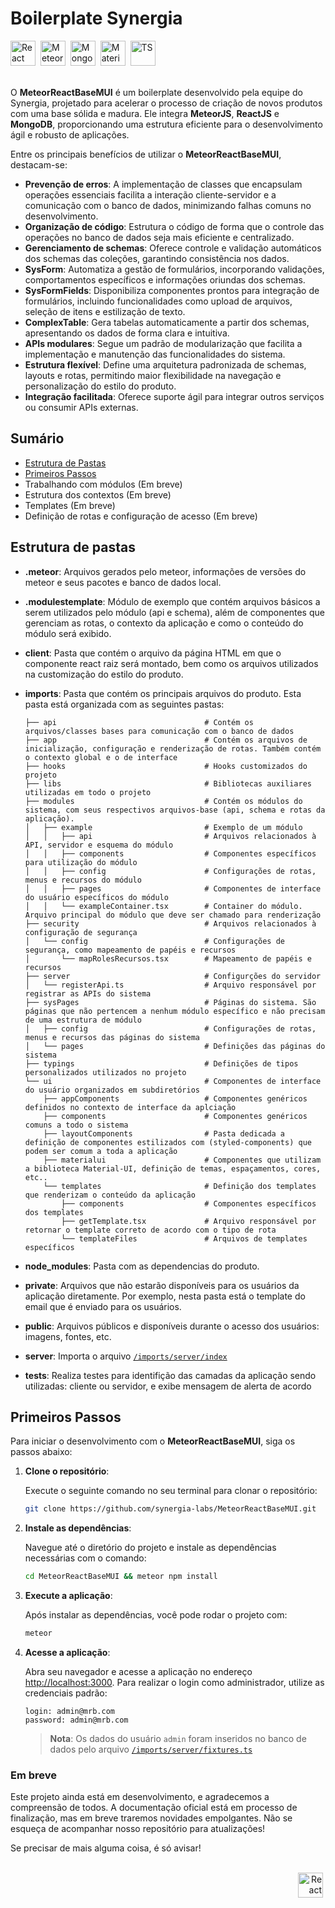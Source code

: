 # Boilerplate Synergia

<div>
  <img src="https://cdn.jsdelivr.net/gh/devicons/devicon@latest/icons/react/react-original-wordmark.svg"      title="React"     alt="React"     width="40" height="40" />&nbsp;
  <img src="https://cdn.jsdelivr.net/gh/devicons/devicon@latest/icons/meteor/meteor-original.svg"             title="Meteor"    alt="Meteor"    width="40" height="40" />&nbsp;
  <img src="https://cdn.jsdelivr.net/gh/devicons/devicon@latest/icons/mongodb/mongodb-original-wordmark.svg"  title="Mongo"     alt="Mongo"     width="40" height="40" />&nbsp;
  <img src="https://cdn.jsdelivr.net/gh/devicons/devicon@latest/icons/materialui/materialui-original.svg"     title="Material"  alt="Material"  width="40" height="40" />&nbsp;
  <img src="https://cdn.jsdelivr.net/gh/devicons/devicon@latest/icons/typescript/typescript-original.svg"     title="TS"        alt="TS"        width="40" height="40" />&nbsp;
</div>

<br/>

O **MeteorReactBaseMUI** é um boilerplate desenvolvido pela equipe do Synergia, projetado para acelerar o processo de criação de novos produtos com uma base sólida e madura. Ele integra **MeteorJS**, **ReactJS** e **MongoDB**, proporcionando uma estrutura eficiente para o desenvolvimento ágil e robusto de aplicações.

Entre os principais benefícios de utilizar o **MeteorReactBaseMUI**, destacam-se:

* **Prevenção de erros**: A implementação de classes que encapsulam operações essenciais facilita a interação cliente-servidor e a comunicação com o banco de dados, minimizando falhas comuns no desenvolvimento.
* **Organização de código**: Estrutura o código de forma que o controle das operações no banco de dados seja mais eficiente e centralizado.
* **Gerenciamento de schemas**: Oferece controle e validação automáticos dos schemas das coleções, garantindo consistência nos dados.
* **SysForm**: Automatiza a gestão de formulários, incorporando validações, comportamentos específicos e informações oriundas dos schemas.
* **SysFormFields**: Disponibiliza componentes prontos para integração de formulários, incluindo funcionalidades como upload de arquivos, seleção de itens e estilização de texto.
* **ComplexTable**: Gera tabelas automaticamente a partir dos schemas, apresentando os dados de forma clara e intuitiva.
* **APIs modulares**: Segue um padrão de modularização que facilita a implementação e manutenção das funcionalidades do sistema.
* **Estrutura flexível**: Define uma arquitetura padronizada de schemas, layouts e rotas, permitindo maior flexibilidade na navegação e personalização do estilo do produto.
* **Integração facilitada**: Oferece suporte ágil para integrar outros serviços ou consumir APIs externas.

## Sumário

* [Estrutura de Pastas](#estrutura-de-pastas)
* [Primeiros Passos](#primeiros-passos)
* Trabalhando com módulos (Em breve)
* Estrutura dos contextos (Em breve)
* Templates (Em breve)
* Definição de rotas e configuração de acesso (Em breve)

## Estrutura de pastas

* **.meteor**: Arquivos gerados pelo meteor, informações de versões do meteor e seus pacotes e banco de dados local.
* **.modulestemplate**: Módulo de exemplo que contém arquivos básicos a serem utilizados pelo módulo (api e schema), além de componentes que gerenciam as rotas, o contexto da aplicação e como o conteúdo do módulo será exibido.
* **client**: Pasta que contém o arquivo da página HTML em que o componente react raiz será montado, bem como os arquivos utilizados na customização do estilo do produto.
* **imports**: Pasta que contém os principais arquivos do produto. Esta pasta está organizada com as seguintes pastas:

    ~~~shell
    ├── api                                 # Contém os arquivos/classes bases para comunicação com o banco de dados
    ├── app                                 # Contém os arquivos de inicialização, configuração e renderização de rotas. Também contém o contexto global e o de interface
    ├── hooks                               # Hooks customizados do projeto
    ├── libs                                # Bibliotecas auxiliares utilizadas em todo o projeto
    ├── modules                             # Contém os módulos do sistema, com seus respectivos arquivos-base (api, schema e rotas da aplicação).
    │   ├── example                         # Exemplo de um módulo
    │   │   ├── api                         # Arquivos relacionados à API, servidor e esquema do módulo
    │   │   ├── components                  # Componentes específicos para utilização do módulo
    │   │   ├── config                      # Configurações de rotas, menus e recursos do módulo
    │   │   ├── pages                       # Componentes de interface do usuário específicos do módulo
    │   │   └── exampleContainer.tsx        # Container do módulo. Arquivo principal do módulo que deve ser chamado para renderização
    ├── security                            # Arquivos relacionados à configuração de segurança
    │   └── config                          # Configurações de segurança, como mapeamento de papéis e recursos
    │       └── mapRolesRecursos.tsx        # Mapeamento de papéis e recursos
    ├── server                              # Configurções do servidor
    │   └── registerApi.ts                  # Arquivo responsável por registrar as APIs do sistema
    ├── sysPages                            # Páginas do sistema. São páginas que não pertencem a nenhum módulo específico e não precisam de uma estrutura de módulo
    │   ├── config                          # Configurações de rotas, menus e recursos das páginas do sistema
    │   └── pages                           # Definições das páginas do sistema
    ├── typings                             # Definições de tipos personalizados utilizados no projeto
    └── ui                                  # Componentes de interface do usuário organizados em subdiretórios
        ├── appComponents                   # Componentes genéricos definidos no contexto de interface da aplciação
        ├── components                      # Componentes genéricos comuns a todo o sistema
        ├── layoutComponents                # Pasta dedicada a definição de componentes estilizados com (styled-components) que podem ser comum a toda a aplicação
        ├── materialui                      # Componentes que utilizam a biblioteca Material-UI, definição de temas, espaçamentos, cores, etc..
        └── templates                       # Definição dos templates que renderizam o conteúdo da aplicação
            ├── components                  # Componentes específicos dos templates
            ├── getTemplate.tsx             # Arquivo responsável por retornar o template correto de acordo com o tipo de rota
            └── templateFiles               # Arquivos de templates específicos
    ~~~
* **node_modules**: Pasta com as dependencias do produto.
* **private**: Arquivos que não estarão disponíveis para os usuários da aplicação diretamente. Por exemplo, nesta pasta está o template do email que é enviado para os usuários.
* **public**: Arquivos públicos e disponíveis durante o acesso dos usuários: imagens, fontes, etc.
* **server**: Importa o arquivo [`/imports/server/index`](https://github.com/synergia-labs/MeteorReactBaseMUI/blob/master/imports/server/index.ts)
* **tests**: Realiza testes para identifição das camadas da aplicação sendo utilizadas: cliente ou servidor, e exibe mensagem de alerta de acordo



## Primeiros Passos

Para iniciar o desenvolvimento com o **MeteorReactBaseMUI**, siga os passos abaixo:

1. **Clone o repositório**:

   Execute o seguinte comando no seu terminal para clonar o repositório:
    ~~~bash
    git clone https://github.com/synergia-labs/MeteorReactBaseMUI.git
    ~~~

2. **Instale as dependências**:

   Navegue até o diretório do projeto e instale as dependências necessárias com o comando:
   ~~~bash
   cd MeteorReactBaseMUI && meteor npm install
   ~~~

3. **Execute a aplicação**:

   Após instalar as dependências, você pode rodar o projeto com:
   ~~~bash
   meteor
   ~~~

4. **Acesse a aplicação**:

   Abra seu navegador e acesse a aplicação no endereço [http://localhost:3000]("http://localhost:3000"). Para realizar o login como administrador, utilize as credenciais padrão:

   ~~~text
   login: admin@mrb.com
   password: admin@mrb.com
   ~~~
   > **Nota**: Os dados do usuário `admin` foram inseridos no banco de dados pelo arquivo [`/imports/server/fixtures.ts`](https://github.com/synergia-labs/MeteorReactBaseMUI/blob/master/imports/server/fixtures.ts)


### Em breve
Este projeto ainda está em desenvolvimento, e agradecemos a compreensão de todos. A documentação oficial está em processo de finalização, mas em breve traremos novidades empolgantes. Não se esqueça de acompanhar nosso repositório para atualizações!

Se precisar de mais alguma coisa, é só avisar!


<br/>
<div align='right'>
<img src="https://github.com/user-attachments/assets/8fc9167b-a27f-433e-b176-381841251e5e" title="Synergia-Logo" alt="React"height="40" />&nbsp;
</div>
